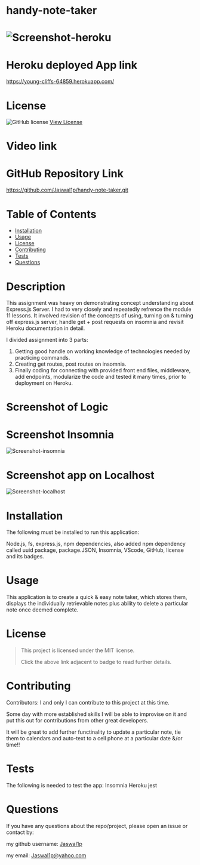 # handy-note-taker

# ![Screenshot-heroku](https://user-images.githubusercontent.com/92233527/153340242-75de4e22-372d-4793-b125-480294d05b51.png)

# Heroku deployed App link
https://young-cliffs-64859.herokuapp.com/
 
# License 
![GitHub license](https://img.shields.io/badge/License-MIT-yellow.svg) 
[View License](https://opensource.org/licenses/MIT) 

# Video link
 
 
# GitHub Repository Link
 https://github.com/Jaswal1p/handy-note-taker.git

# Table of Contents
 * [Installation](#installation)
 * [Usage](#usage)
 * [License](#license)
 * [Contributing](#Contributing)
 * [Tests](#tests)
 * [Questions](#questions)
 
 # Description
 This assignment was heavy on demonstrating concept understanding about Express.js Server. I had to very closely and repeatedly refrence the module 11 lessons. It involved revision of the concepts of using, turning on & turning off express.js server, handle get + post requests on insomnia and revisit Heroku documentation in detail.

 I divided assignment into 3 parts:

 1. Getting good handle on working knowledge of technologies needed by practicing commands.
 2. Creating get routes, post routes on insomnia.
 3. Finally coding for connecting with provided front end files, middleware, add endpoints, modularize the code and tested it many times, prior to deployment on Heroku.
 
 # Screenshot of Logic

 # Screenshot Insomnia
 ![Screenshot-insomnia](https://user-images.githubusercontent.com/92233527/153342583-b89948eb-a4e7-4d61-a5bc-01a070042751.png)

 # Screenshot app on Localhost 
 ![Screenshot-localhost](https://user-images.githubusercontent.com/92233527/153342692-eae4128c-902e-404c-8594-6f6f30725df1.png)
 
 # Installation
  The following must be installed to run this application:
  
   Node.js, fs, express.js, npm dependencies, also added npm dependency called uuid package, package.JSON, Insomnia, VScode, GitHub, license and its badges.

 # Usage
  This application is to create a quick & easy note taker, which stores them, displays the individually retrievable notes plus ability to delete a particular note once deemed complete.

 # License 
 > This project is licensed under the MIT license.
 >
 > Click the above link adjacent to badge to read further details.
 
 # Contributing

 Contributors: I and only I can contribute to this project at this time.  
 
 Some day with more established skills I will be able to improvise on it and put this out for contributions from other great developers. 

 It will be great to add further functinality to update a particular note, tie them to calendars and auto-text to a cell phone at a particular date &/or time!!

 # Tests
 The following is needed to test the app:
 Insomnia
 Heroku
 jest

 # Questions
 If you have any questions about the repo/project, please open an issue or contact by: 
 
 my github username: [Jaswal1p](https://github.com/Jaswal1p) 
 
 my email: Jaswal1p@yahoo.com